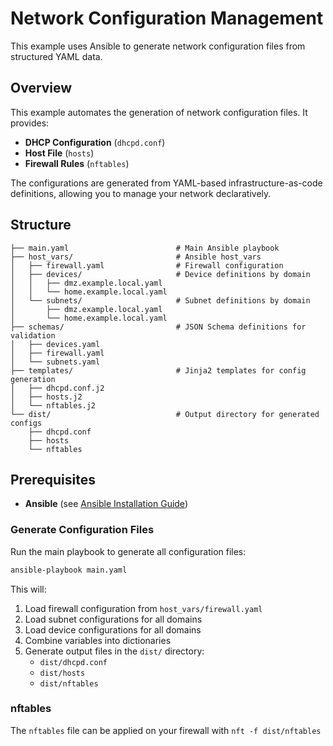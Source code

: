 # Network Configuration Management

This example uses Ansible to generate network configuration files from structured YAML data.

## Overview

This example automates the generation of network configuration files. It provides:

- **DHCP Configuration** (`dhcpd.conf`)
- **Host File** (`hosts`)
- **Firewall Rules** (`nftables`)

The configurations are generated from YAML-based infrastructure-as-code definitions, allowing you to manage your network declaratively.

## Structure

```
├── main.yaml                        # Main Ansible playbook
├── host_vars/                       # Ansible host_vars
│   ├── firewall.yaml                # Firewall configuration
│   ├── devices/                     # Device definitions by domain
│   │   ├── dmz.example.local.yaml
│   │   └── home.example.local.yaml
│   └── subnets/                     # Subnet definitions by domain
│       ├── dmz.example.local.yaml
│       └── home.example.local.yaml
├── schemas/                         # JSON Schema definitions for validation
│   ├── devices.yaml
│   ├── firewall.yaml
│   └── subnets.yaml
├── templates/                       # Jinja2 templates for config generation
│   ├── dhcpd.conf.j2
│   ├── hosts.j2
│   └── nftables.j2
└── dist/                            # Output directory for generated configs
    ├── dhcpd.conf
    ├── hosts
    └── nftables
```

## Prerequisites

- **Ansible** (see [Ansible Installation Guide](https://docs.ansible.com/ansible/latest/installation_guide/index.html))


### Generate Configuration Files

Run the main playbook to generate all configuration files:

```bash
ansible-playbook main.yaml
```

This will:
1. Load firewall configuration from `host_vars/firewall.yaml`
2. Load subnet configurations for all domains
3. Load device configurations for all domains
4. Combine variables into dictionaries
5. Generate output files in the `dist/` directory:
   - `dist/dhcpd.conf` 
   - `dist/hosts` 
   - `dist/nftables`

### nftables

The `nftables` file can be applied on your firewall with `nft -f dist/nftables`
